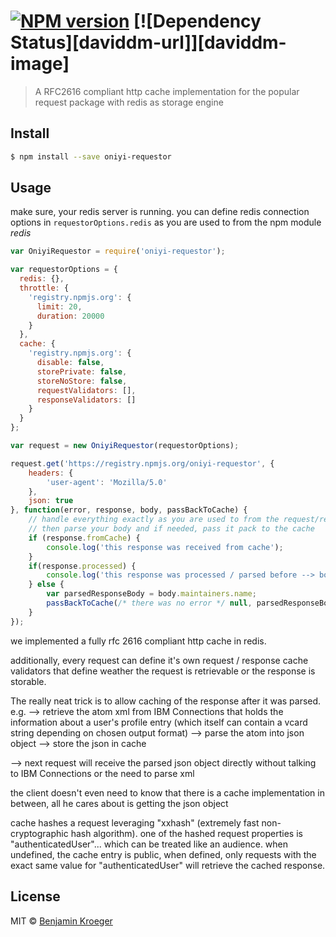 #  [![NPM version][npm-image]][npm-url] [![Dependency Status][daviddm-url]][daviddm-image]

> A RFC2616 compliant http cache implementation for the popular request package with redis as storage engine 


## Install

```sh
$ npm install --save oniyi-requestor
```


## Usage

make sure, your redis server is running. you can define redis connection options in `requestorOptions.redis` as you are used to from the npm module *redis*


```js
var OniyiRequestor = require('oniyi-requestor');

var requestorOptions = {
  redis: {},
  throttle: {
    'registry.npmjs.org': {
      limit: 20,
      duration: 20000
    }
  },
  cache: {
    'registry.npmjs.org': {
      disable: false,
      storePrivate: false,
      storeNoStore: false,
      requestValidators: [],
      responseValidators: []
    }
  }
};

var request = new OniyiRequestor(requestorOptions);

request.get('https://registry.npmjs.org/oniyi-requestor', {
	headers: {
		'user-agent': 'Mozilla/5.0'
	},
	json: true
}, function(error, response, body, passBackToCache) {
	// handle everything exactly as you are used to from the request/request module
	// then parse your body and if needed, pass it pack to the cache
	if (response.fromCache) {
		console.log('this response was received from cache');
	}
	if(response.processed) {
		console.log('this response was processed / parsed before --> body is now the stringified version of what was passed back to "passBacktoCache" before');
	} else {
		var parsedResponseBody = body.maintainers.name;
		passBackToCache(/* there was no error */ null, parsedResponseBody);
	}
});

```



we implemented a fully rfc 2616 compliant http cache in redis.

additionally, every request can define it's own request / response cache validators that define weather the request is retrievable or the response is storable.

The really neat trick is to allow  caching of the response after it was parsed.
e.g. 
--> retrieve the atom xml from IBM Connections that holds the information about a user's profile entry (which itself can contain a vcard string depending on chosen output format)
--> parse the atom into json object
--> store the json in cache

--> next request will receive the parsed json object directly without talking to IBM Connections or the need to parse xml

the client doesn't even need to know that there is a cache implementation in between, all he cares about is getting the json object

cache hashes a request leveraging "xxhash" (extremely fast non-cryptographic hash algorithm). one of the hashed request properties is "authenticatedUser"... which can be treated like an audience. when undefined, the cache entry is public, when defined, only requests with the exact same value for "authenticatedUser" will retrieve the cached response.

## License

MIT © [Benjamin Kroeger]()


[npm-url]: https://npmjs.org/package/oniyi-requestor
[npm-image]: https://badge.fury.io/js/oniyi-requestor.svg
